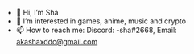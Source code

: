 - 👋 Hi, I’m Sha
- 👀 I’m interested in games, anime, music and crypto
- 📫 How to reach me: Discord: -sha#2668, Email: akashaxddc@gmail.com

<!---
akamaulan/akamaulan is a ✨ special ✨ repository because its `README.md` (this file) appears on your GitHub profile.
You can click the Preview link to take a look at your changes.
--->

